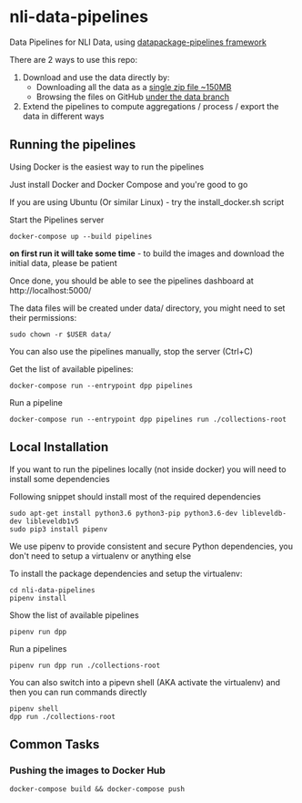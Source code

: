 # nli-data-pipelines

Data Pipelines for NLI Data, using [datapackage-pipelines framework](https://github.com/frictionlessdata/datapackage-pipelines)

There are 2 ways to use this repo:

1. Download and use the data directly by:
    * Downloading all the data as a [single zip file ~150MB](https://github.com/OriHoch/nli-data-pipelines/archive/data.zip)
    * Browsing the files on GitHub [under the data branch](https://github.com/OriHoch/nli-data-pipelines/tree/data/data)
2. Extend the pipelines to compute aggregations / process / export the data in different ways

## Running the pipelines

Using Docker is the easiest way to run the pipelines

Just install Docker and Docker Compose and you're good to go

If you are using Ubuntu (Or similar Linux) - try the install_docker.sh script

Start the Pipelines server

```
docker-compose up --build pipelines
```

**on first run it will take some time** - to build the images and download the initial data, please be patient

Once done, you should be able to see the pipelines dashboard at http://localhost:5000/

The data files will be created under data/ directory, you might need to set their permissions:

```
sudo chown -r $USER data/
```

You can also use the pipelines manually, stop the server (Ctrl+C)

Get the list of available pipelines:

```
docker-compose run --entrypoint dpp pipelines
```

Run a pipeline

```
docker-compose run --entrypoint dpp pipelines run ./collections-root
```

## Local Installation

If you want to run the pipelines locally (not inside docker) you will need to install some dependencies

Following snippet should install most of the required dependencies

```
sudo apt-get install python3.6 python3-pip python3.6-dev libleveldb-dev libleveldb1v5
sudo pip3 install pipenv
```

We use pipenv to provide consistent and secure Python dependencies, you don't need to setup a virtualenv or anything else

To install the package dependencies and setup the virtualenv:

```
cd nli-data-pipelines
pipenv install
```

Show the list of available pipelines

```
pipenv run dpp
```

Run a pipelines

```
pipenv run dpp run ./collections-root
```

You can also switch into a pipevn shell (AKA activate the virtualenv) and then you can run commands directly

```
pipenv shell
dpp run ./collections-root
```

## Common Tasks

### Pushing the images to Docker Hub

```
docker-compose build && docker-compose push
```
